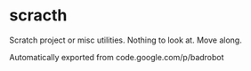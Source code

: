 # scracth

Scratch project or misc utilities. Nothing to look at. Move along.

Automatically exported from code.google.com/p/badrobot 
